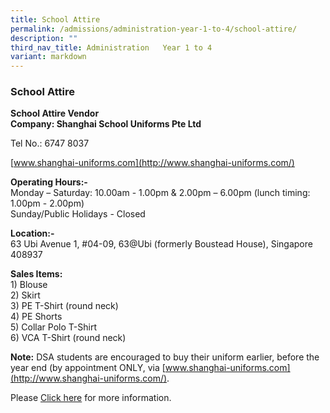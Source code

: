 ```yaml
---
title: School Attire
permalink: /admissions/administration-year-1-to-4/school-attire/
description: ""
third_nav_title: Administration   Year 1 to 4
variant: markdown
---
```

### School Attire

**School Attire Vendor**  <br>
**Company: Shanghai School Uniforms Pte Ltd**

Tel No.: 6747 8037

[www.shanghai-uniforms.com](http://www.shanghai-uniforms.com/)

  

**Operating Hours:-**<br>
Monday – Saturday: 10.00am - 1.00pm &amp; 2.00pm – 6.00pm (lunch timing: 1.00pm - 2.00pm)<br>
Sunday/Public Holidays - Closed

  

**Location:-**<br>
63 Ubi Avenue 1, #04-09, 63@Ubi (formerly Boustead House), Singapore 408937&nbsp;

  

**Sales Items:**<br>
1\) Blouse<br>
2\) Skirt<br>
3\) PE T-Shirt (round neck)<br>
4\) PE Shorts<br>
5\) Collar Polo T-Shirt <br>
6\) VCA T-Shirt (round neck)

  

**Note:**&nbsp;DSA students are encouraged to buy their uniform earlier, before the year end&nbsp;(by appointment ONLY, via&nbsp;[www.shanghai-uniforms.com](http://www.shanghai-uniforms.com/).

Please [Click here](/files/2023_Uniform_Cover_Letter_for_Parents.pdf) for more information.